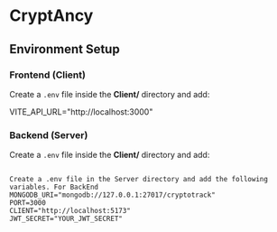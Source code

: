 # CryptAncy


## Environment Setup

### Frontend (Client)
Create a `.env` file inside the **Client/** directory and add:

VITE_API_URL="http://localhost:3000"


### Backend (Server)
Create a `.env` file inside the **Client/** directory and add:

```env

Create a .env file in the Server directory and add the following variables. For BackEnd
MONGODB_URI="mongodb://127.0.0.1:27017/cryptotrack"
PORT=3000
CLIENT="http://localhost:5173"
JWT_SECRET="YOUR_JWT_SECRET"

